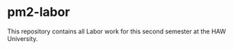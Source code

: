 # pm2-labor
This repository contains all  Labor work for this second semester at the HAW University.

